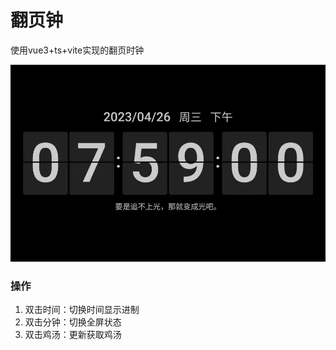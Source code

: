 # 翻页钟

使用vue3+ts+vite实现的翻页时钟

![示例图](./doc/example.jpg) 

### 操作
1. 双击时间：切换时间显示进制
2. 双击分钟：切换全屏状态
3. 双击鸡汤：更新获取鸡汤